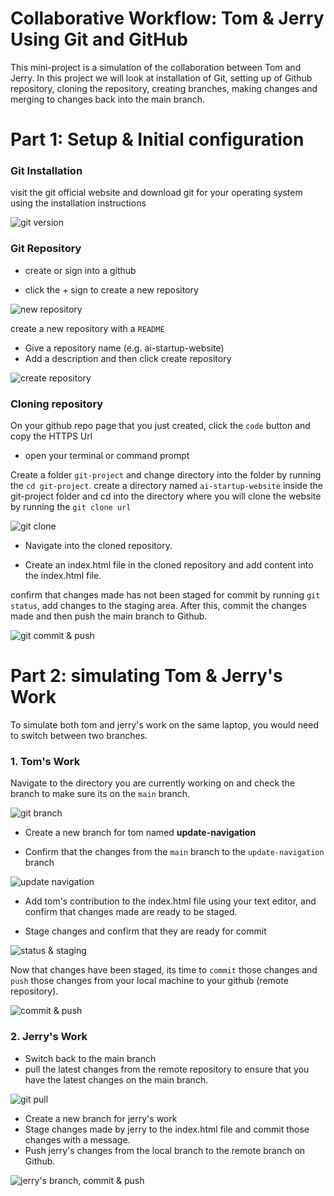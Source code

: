 
# **Collaborative Workflow: Tom & Jerry Using Git and GitHub**

This mini-project is a simulation of the collaboration between Tom and Jerry. In this project we will look at installation of Git, setting up of Github repository, cloning the repository, creating branches, making changes and merging to changes back into the main branch.

# Part 1: Setup & Initial configuration

### Git Installation
visit the git official website and download git for your operating system using the installation instructions

![git version](./img/01.%20git%20version.png)

### Git Repository
* create or sign into a github 

* click the + sign to create a new repository


![new repository](./img/02.%20git%20repository%20.png)

create a new repository with a `README`
* Give a repository name (e.g. ai-startup-website)
* Add a description and then click create repository

![create repository](./img/03.%20new%20repository%20.png)

### Cloning repository
On your github repo page that you just created, click the `code` button and copy the HTTPS Url 

* open your terminal or command prompt 

Create a folder `git-project` and change directory into the folder by running the `cd git-project`. create a directory named `ai-startup-website` inside the git-project folder and cd into the directory where you will clone the website by running the `git clone url`

![git clone](./img/05.%20git%20clone%20.png)

* Navigate into the cloned repository.

* Create an index.html file in the cloned repository and add content into the index.html file.

confirm that changes made has not been staged for commit by running `git status`, add changes to the staging area. After this, commit the changes made and then push the main branch to Github.

![git commit & push](./img/06.%20git%20commit%20&%20push.png)


# Part 2: simulating Tom & Jerry's Work
To simulate both tom and jerry's work on the same laptop, you would need to switch between two branches.

### 1. Tom's Work
Navigate to the directory you are currently working on and check the branch to make sure its on the `main` branch.

![git branch](./img/07.%20git%20branch%20.png)

* Create a new branch for tom named **update-navigation**

* Confirm that the changes from the `main` branch to the `update-navigation` branch

![update navigation](./img/08.%20update-navigation%20.png)

* Add tom's contribution to the index.html file using your text editor, and confirm that changes made are ready to be staged.

* Stage changes and confirm that they are ready for commit

![status & staging](./img/09.%20git%20status%20&%20staging%20-%20tom%20.png)

Now that changes have been staged, its time to `commit` those changes and `push` those changes from your local machine to your github (remote repository).

![commit & push](./img/10.%20commit%20&%20push%20-%20tom.png)

### 2. Jerry's Work

* Switch back to the main branch
* pull the latest changes from the remote repository to ensure that you have the latest changes on the main branch.
  
![git pull](./img/11.%20git%20pull%20.png)

* Create a new branch for jerry's work
* Stage changes made by jerry to the index.html file and commit those changes with a message.
* Push jerry's changes from the local branch to the remote branch on Github.

![jerry's branch, commit & push](./img/12.%20jerry's%20branch%20&%20commit.png)
